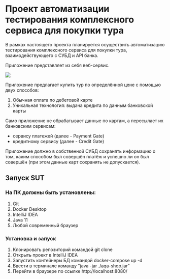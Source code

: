 # Проект автоматизации тестирования комплексного сервиса для покупки тура

В рамках настоящего проекта планируется осуществить автоматизацию тестирования комплексного сервиса для покупки тура, взаимодействующего с СУБД и API банка.

Приложение представляет из себя веб-сервис.

![](../../../AppData/Local/Temp/service.png)

Приложение предлагает купить тур по определённой цене с помощью двух способов:

1. Обычная оплата по дебетовой карте
2. Уникальная технология: выдача кредита по данным банковской карты

Само приложение не обрабатывает данные по картам, а пересылает их банковским сервисам:

* сервису платежей (далее - Payment Gate)
* кредитному сервису (далее - Credit Gate)

Приложение должно в собственной СУБД сохранять информацию о том, каким способом был совершён платёж и успешно ли он был совершён (при этом данные карт сохранять не допускается).

## Запуск SUT

### На ПК должны быть установлены:

1. Git
2. Docker Desktop
3. IntelliJ IDEA
4. Java 11
5. Любой современный браузер

### Установка и запуск

1. Клонировать репозиторий командой git clone
2. Открыть проект в IntelliJ IDEA
3. Запустить контейнеры БД командой docker-compose up -d
4. Ввести в терминале команду "java -jar ./aqa-shop.jar"
5. Перейти в браузере по ссылке http://localhost:8080/